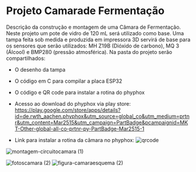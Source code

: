 # Projeto Camarade Fermentação

Descrição da construção e montagem de uma Câmara de Fermentação. Neste projeto um pote de vidro de 120 mL será utilizado como base. Uma tampa feita sob medida e produzida em impressora 3D servirá de base para os sensores que serão utilizados: MH Z19B (Dióxido de carbono), MQ 3 (Álcool) e BMP280 (pressão atmosférica).
Na pasta do projeto serão compartilhados:

- O desenho da tampa
- O código em C para compilar a placa ESP32
- O código e QR code para instalar a rotina do phyphox
- Acesso ao download do phyphox via play store:
https://play.google.com/store/apps/details?id=de.rwth_aachen.phyphox&utm_source=global_co&utm_medium=prtnr&utm_content=Mar2515&utm_campaign=PartBadge&pcampaignid=MKT-Other-global-all-co-prtnr-py-PartBadge-Mar2515-1

- Link para instalar a rotina da câmara no phyphox: ![qrcode](https://github.com/idmilton/ProjetoCamaradeFermentacao/assets/4228326/add11f5b-7950-4f25-8b3e-5885d3639b37)


  
![montagem-circuitocamara (1)](https://github.com/idmilton/ProjetoCamaradeFermentacao/assets/4228326/0f64366b-bcc5-4a4e-afe2-adbe33601fd8)

![fotoscamara (2)](https://github.com/idmilton/ProjetoCamaradeFermentacao/assets/4228326/bdaf7b45-1d86-4c5c-b1a1-0e512224c5bd)
![figura-camaraesquema (2)](https://github.com/idmilton/ProjetoCamaradeFermentacao/assets/4228326/6f8f4dab-28e8-49c2-9bea-6d238cda58b6)
